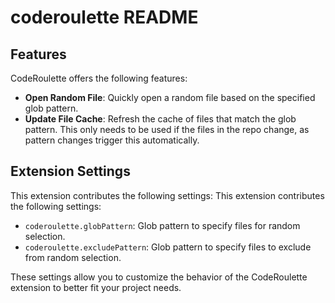 # coderoulette README

## Features

CodeRoulette offers the following features:
* **Open Random File**: Quickly open a random file based on the specified glob pattern.
* **Update File Cache**: Refresh the cache of files that match the glob pattern. This only needs to be used if the files in the repo change, as pattern changes trigger this automatically.

## Extension Settings

This extension contributes the following settings:
This extension contributes the following settings:
* `coderoulette.globPattern`: Glob pattern to specify files for random selection.
* `coderoulette.excludePattern`: Glob pattern to specify files to exclude from random selection.

These settings allow you to customize the behavior of the CodeRoulette extension to better fit your project needs.
